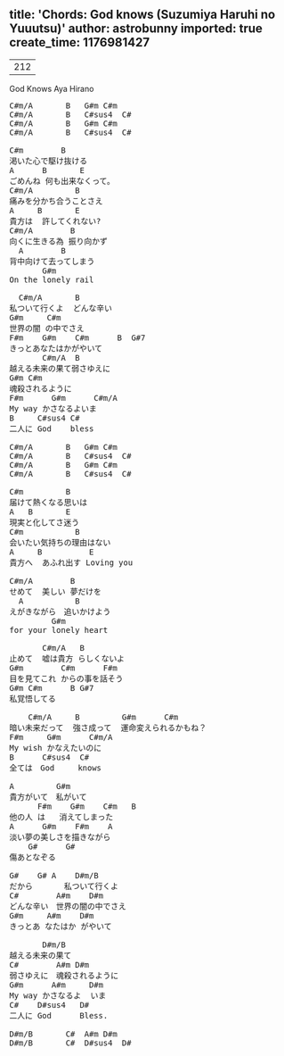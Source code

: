 title: 'Chords: God knows (Suzumiya Haruhi no Yuuutsu)'
author: astrobunny
imported: true
create_time: 1176981427
---

<table width="430">
<tr>
<td><wpg2idlightbox>212</wpg2idlightbox></td>
</tr>
</table>
God Knows
Aya Hirano

<span size="14"></span>
<pre>
C#m/A		B	G#m	C#m
C#m/A		B	C#sus4	C#
C#m/A		B	G#m	C#m
C#m/A		B	C#sus4	C#

C#m        B
渇いた心で駆け抜ける
A      B       E
ごめんね 何も出来なくって。
C#m/A         B
痛みを分かち合うことさえ
A     B       E
貴方は  許してくれない?
C#m/A        B
向くに生きる為 振り向かず
  A        B
背中向けて去ってしまう
       G#m
On the lonely rail

  C#m/A       B
私ついて行くよ  どんな辛い
G#m     C#m
世界の闇 の中でさえ
F#m    G#m    C#m      B  G#7
きっとあなたはかがやいて
       C#m/A  B
越える未来の果て弱さゆえに
G#m C#m
魂殺されるように
F#m      G#m      C#m/A
My way かさなるよいま
B     C#sus4 C#
二人に God    bless

C#m/A		B	G#m	C#m
C#m/A		B	C#sus4	C#
C#m/A		B	G#m	C#m
C#m/A		B	C#sus4	C#

C#m         B
届けて熱くなる思いは
A   B       E
現実と化してさ迷う
C#m           B
会いたい気持ちの理由はない
A     B          E
貴方へ  あふれ出す Loving you

C#m/A        B
せめて  美しい 夢だけを
  A           B
えがきながら　追いかけよう　
         G#m
for your lonely heart

       C#m/A   B
止めて  嘘は貴方 らしくないよ
G#m        C#m      F#m
目を見てこれ からの事を話そう
G#m C#m      B G#7
私覚悟してる

    C#m/A     B         G#m      C#m
暗い未来だって  強さ成って  運命変えられるかもね？
F#m     G#m      C#m/A
My wish かなえたいのに
B      C#sus4  C#
全ては　God     knows

A         G#m
貴方がいて　私がいて
      F#m    G#m    C#m   B
他の人 は   消えてしまった
A      G#m    F#m    A
淡い夢の美しさを描きながら
    G#      G#
傷あとなぞる

G#    G# A    D#m/B
だから　     私ついて行くよ
C#        A#m    D#m
どんな辛い　世界の闇の中でさえ
G#m     A#m    D#m
きっとあ なたはか がやいて

       D#m/B
越える未来の果て
C#        A#m D#m
弱さゆえに　魂殺されるように
G#m      A#m     D#m
My way かさなるよ  いま
C#    D#sus4   D#
二人に God      Bless.

D#m/B		C#	A#m	D#m
D#m/B		C#	D#sus4	D#</pre>